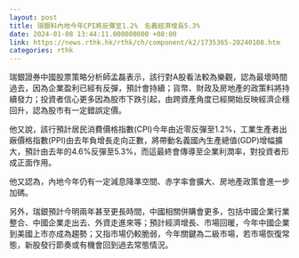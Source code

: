 ```yaml
---
layout: post
title: 瑞銀料內地今年CPI將反彈至1.2%　名義經濟增長5.3%
date: 2024-01-08 13:44:11.000000000 +08:00
link: https://news.rthk.hk/rthk/ch/component/k2/1735365-20240108.htm
categories: rthk
---
```


瑞銀證券中國股票策略分析師孟磊表示，該行對A股看法較為樂觀，認為最壞時間過去，因為企業盈利已經有反彈，預計會持續；貨幣、財政及房地產的政策料將持續發力；投資者信心更多因為股市下跌引起，由跨資產角度已經開始反映經濟企穩回升，認為股市有一定錯誤定價。

他又說，該行預計居民消費價格指數(CPI)今年由近零反彈至1.2%，工業生產者出廠價格指數(PPI)由去年負增長走向正數，將帶動名義國內生產總值(GDP)增幅擴大，預計由去年的4.6%反彈至5.3%，而這最終會傳導至企業利潤率，對投資者形成正面作用。

他又認為，內地今年仍有一定減息降準空間、赤字率會擴大、房地產政策會進一步加碼。

另外，瑞銀預計今明兩年甚至更長時間，中國相關併購會更多，包括中國企業行業整合、中國企業走出去、外資走進來等；預計經濟增長、市場回暖，今年中國企業到美國上市亦成為趨勢；又指市場仍較脆弱，今年關鍵為二級市場，若市場恢復常態，新股發行節奏或有機會回到過去常態情況。
